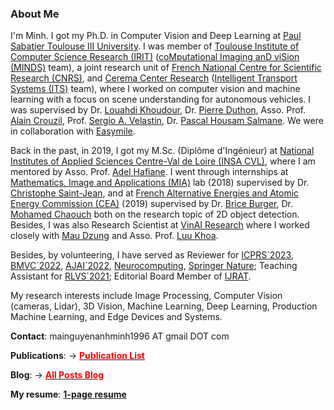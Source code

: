 ### About Me

I'm Minh. I got my Ph.D. in Computer Vision and Deep Learning at [Paul Sabatier Toulouse III University](https://www.univ-tlse3.fr/english-version). I was member of [Toulouse Institute of Computer Science Research (IRIT)](https://www.irit.fr/) ([coMputational Imaging anD viSion (MINDS)](https://www.irit.fr/en/departement/dep-signals-and-images/minds-team/) team), a joint research unit of [French National Centre for Scientific Research (CNRS)](https://www.cnrs.fr/en), and [Cerema Center Research](https://www.cerema.fr/en) ([Intelligent Transport Systems (ITS)](https://www.cerema.fr/en/innovation-recherche/recherche/equipes/its-intelligent-transport-systems-towards-greater-safety-and) team), where I worked on computer vision and machine learning with a focus on scene understanding for autonomous vehicles. I was supervised by Dr. [Louahdi Khoudour](https://www.researchgate.net/profile/Louahdi-Khoudour), Dr. [Pierre Duthon](https://www.researchgate.net/profile/Pierre-Duthon), Asso. Prof. [Alain Crouzil](https://www.irit.fr/~Alain.Crouzil/), Prof. [Sergio A. Velastin](https://scholar.google.com/citations?user=FsE86kwAAAAJ&hl=en), Dr. [Pascal Housam Salmane](https://scholar.google.fr/citations?hl=fr&user=yvLitLEAAAAJ&view_op=list_works&sortby=pubdate). We were in collaboration with [Easymile](https://easymile.com/).

Back in the past, in 2019, I got my M.Sc. (Diplôme d'Ingénieur) at [National Institutes of Applied Sciences Centre-Val de Loire (INSA CVL)](https://www.groupe-insa.fr/en), where I am mentored by Asso. Prof. [Adel Hafiane](https://scholar.google.fr/citations?hl=fr&user=-N_BN4kAAAAJ&view_op=list_works&sortby=pubdate). I went through internships at [Mathematics, Image and Applications (MIA)](http://mia.univ-larochelle.fr/) lab (2018) supervised by Dr. [Christophe Saint-Jean](https://scholar.google.com/citations?user=qUEKhMUAAAAJ&hl=en), and at [French Alternative Energies and Atomic Energy Commission (CEA)](https://kalisteo.cea.fr/index.php/ai/) (2019) supervised by Dr. [Brice Burger](http://brice.burger.pagesperso-orange.fr/PageDaccueil.html?lang=en), Dr. [Mohamed Chaouch](https://www.researchgate.net/profile/Mohamed-Chaouch-2) both on the research topic of 2D object detection. Besides, I was also Research Scientist at [VinAI Research](https://www.vinai.io/) where I worked closely with [Mau Dzung](https://github.com/maudzung) and Asso. Prof. [Luu Khoa](https://scholar.google.com/citations?user=JPAl8-gAAAAJ&hl=en).

Besides, by volunteering, I have served as Reviewer for  [ICPRS\`2023](http://www.icprs.org/), [BMVC\`2022](https://bmvc2022.org/people/reviewers/), [AJAI\`2022](/docs/Certificate_for_Reviewer.pdf), [Neurocomputing](https://www.sciencedirect.com/journal/neurocomputing), [Springer Nature](https://www.springernature.com/gp); Teaching Assistant for [RLVS\`2021](https://rl-vs.github.io/rlvs2021/index.html#teaching-assistants); Editorial Board Member of [IJRAT](https://zealpress.com/jms/index.php/ijrat/about/editorialTeam).

My research interests include Image Processing, Computer Vision (cameras, Lidar), 3D Vision, Machine Learning, Deep Learning, Production Machine Learning, and Edge Devices and Systems.

**Contact**: mainguyenanhminh1996 AT gmail DOT com

**Publications**: &rarr; <a href="./publications.html"><span style="color:red"><b>Publication List</b></span></a>

**Blog**: &rarr; <a href="./blog.html"><span style="color:red"><b>All Posts Blog</b></span></a>

**My resume**: **[1-page resume](/docs/cv_Nguyen_Anh_Minh_MAI.pdf)**
